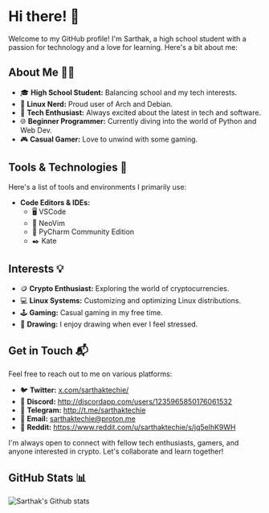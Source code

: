 # Hi there! 👋

Welcome to my GitHub profile! I'm Sarthak, a high school student with a passion for technology and a love for learning. Here's a bit about me:

## About Me 🧑‍💻

- 🎓 **High School Student:** Balancing school and my tech interests.
- 🐧 **Linux Nerd:** Proud user of Arch and Debian. 
- 🚀 **Tech Enthusiast:** Always excited about the latest in tech and software.
- 🌐 **Beginner Programmer:** Currently diving into the world of Python and Web Dev.
- 🎮 **Casual Gamer:** Love to unwind with some gaming.

## Tools & Technologies 🔧

Here's a list of tools and environments I primarily use:

- **Code Editors & IDEs:**
  - 🖥️ VSCode
  - 📝 NeoVim
  - 🐍 PyCharm Community Edition
  - ✒️ Kate

## Interests 💡

- 🪙 **Crypto Enthusiast:** Exploring the world of cryptocurrencies.
- 💻 **Linux Systems:** Customizing and optimizing Linux distributions.
- 🕹️ **Gaming:** Casual gaming in my free time.
- 🎨 **Drawing:** I enjoy drawing when ever I feel stressed.

## Get in Touch 📬

Feel free to reach out to me on various platforms:

- 🐦 **Twitter:** [x.com/sarthaktechie/](https://x.com/SarthakTechie?t=NeRmYw5PF1R1nPlUQnuqdg&s=09)
- 💬 **Discord:** http://discordapp.com/users/1235965850176061532
- 📲 **Telegram:** http://t.me/sarthaktechie
- 📧 **Email:** sarthaktechie@proton.me
- 🤖 **Reddit:** https://www.reddit.com/u/sarthaktechie/s/jq5elhK9WH

I'm always open to connect with fellow tech enthusiasts, gamers, and anyone interested in crypto. Let's collaborate and learn together!

## GitHub Stats 📊

![Sarthak's Github stats](https://github-readme-stats.vercel.app/api?username=SarthakTechie&show_icons=true&theme=tokyonight)
